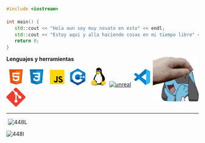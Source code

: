 ```cpp
#include <iostream>

int main() {
   std::cout << "Hola aun soy muy novato en esto" << endl;
   std::cout << "Estoy aqui y alla haciendo cosas en mi tiempo libre" << endl;
   return 0;
}
```
<!-- Riolu -->
<a href= "https://raw.githubusercontent.com/448L/448L/main/E4kbCZdVEAIjwkB.png">
  <img src = "ac148350-6bb2-4595-9ff6-f5b127a539d9.gif" width = "120" height = "auto" align = "right"/>
</a>

<!--Grupo de Lenguajes y herramientas-->
<div align = "left">
  <b>Lenguajes y herramientas</b>
  
  <a href = "https://github.com/448L/448L/blob/main/No%20puedes%20escapar%20de%20Cynthia.webm?raw=true"><img src = "icons8-html-5-96.png" width = "50" height = "auto"></a>
  <a href = "https://github.com/448L/448L/blob/main/tails%20tenedor.webm?raw=true"><img src = "icons8-css3-96.png" width = "50" height = "auto"></a>
  <a href = "https://github.com/448L/448L/blob/main/fgfrhcfevawq.webm?raw=true"><img src = "icons8-javascript-96.png" width = "50" height = "auto"></a>
  <a href = "https://github.com/448L/448L/blob/main/MUERE-1-1.mp4?raw=true"><img src = "icons8-c++-96.png" width = "50" height = "auto"></a>
  <a href = "https://www.debian.org/"><img src="https://raw.githubusercontent.com/devicons/devicon/master/icons/linux/linux-original.svg" alt="linux" width="50" height="auto"/></a>
  <a href="https://unrealengine.com/" target="_blank"><img src="https://raw.githubusercontent.com/kenangundogan/fontisto/036b7eca71aab1bef8e6a0518f7329f13ed62f6b/icons/svg/brand/unreal-engine.svg" alt="unreal" width="50" height="auto"/></a>
  <a href = "https://github.com/Microsoft/vscode"><img src = "icons8-visual-studio-code-2019-96.png" width = "50" height = "auto"></a>
  <a href = "TF2 INGENIERO.webm?raw=true"><img src = "git-scm-icon.svg" width = "50" height = "auto"/></a>
  <!--<a href = "https://github.com/448L/448L/blob/main/TF2%20INGENIERO.webm?raw=true"><img src = "csharp-original.svg" width = "49" height = "auto"></a>-->
</div>
<hr>

<p>&nbsp;<img src="https://github-readme-stats.vercel.app/api?username=448L&show_icons=true&locale=es&theme=react&hide_border=true" alt="448L" width = "100%" height = "155"/></p>
<p><img src="https://github-readme-stats.vercel.app/api/top-langs?username=448l&show_icons=true&theme=react&hide_border=true&locale=es&layout=compact" alt="448l" width="100%" height = "130"/></p>

<!-- A estas alturas no es necesario decir que me gusta Riolu/Lucario -->
<!-- No se vale ver los enlaces en el repositorio, arruinaras la sorpresa -->
